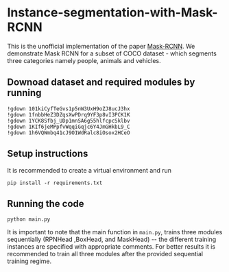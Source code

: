# Instance-segmentation-with-Mask-RCNN

This is the unofficial implementation of the paper [Mask-RCNN](https://arxiv.org/abs/1703.06870). We demonstrate Mask RCNN for a subset of COCO dataset - which segments three categories namely people, animals and vehicles.

## Downoad dataset and required modules by running 
```
!gdown 101kiCyfTeGvs1p5nW3UxH9oZJ8ucJ3hx
!gdown 1fnbbHeZ3DZqsXwPDrq9YF3p8vI3PCK1K
!gdown 1YCK8Sfbj_UDp1mnSA6g55hlfcpcSklbv
!gdown 1KIf6jeMPpfvWqqiGqjc6Y4JmGHkbL9_C
!gdown 1h6VQWmbq41cJ9O1WdRalc8iOsox2HCeO 
```


## Setup instructions
It is recommended to create a virtual environment and run

```pip install -r requirements.txt```

## Running the code 
```python main.py```

It is important to note that the main function in `main.py`, trains three modules sequentially (RPNHead ,BoxHead, and MaskHead) -- the different training instances  are specified with appropriate comments. For better results it is recommended to train all three modules after the provided sequential training regime. 
